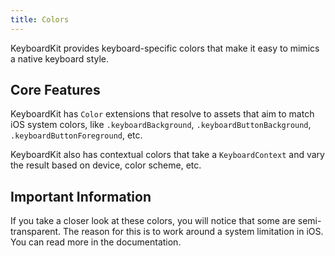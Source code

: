 ```yaml
---
title: Colors
---
```


KeyboardKit provides keyboard-specific colors that make it easy to mimics a native keyboard style.


## Core Features

KeyboardKit has `Color` extensions that resolve to assets that aim to match iOS system colors, like `.keyboardBackground`, `.keyboardButtonBackground`, `.keyboardButtonForeground`, etc.

KeyboardKit also has contextual colors that take a ``KeyboardContext`` and vary the result based on device, color scheme, etc.


## Important Information

If you take a closer look at these colors, you will notice that some are semi-transparent. The reason for this is to work around a system limitation in iOS. You can read more in the documentation.



[Pro]: /pro